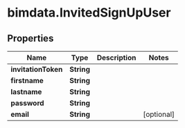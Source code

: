 # bimdata.InvitedSignUpUser

## Properties
Name | Type | Description | Notes
------------ | ------------- | ------------- | -------------
**invitationToken** | **String** |  | 
**firstname** | **String** |  | 
**lastname** | **String** |  | 
**password** | **String** |  | 
**email** | **String** |  | [optional] 


